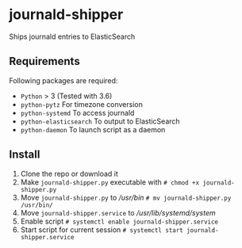 # journald-shipper
Ships journald entries to ElasticSearch

## Requirements
Following packages are required:

* `Python` > 3 (Tested with 3.6)
* `python-pytz` For timezone conversion
* `python-systemd` To access journald
* `python-elasticsearch` To output to ElasticSearch
* `python-daemon` To launch script as a daemon

## Install

1. Clone the repo or download it
2. Make `journald-shipper.py` executable with `# chmod +x journald-shipper.py`
3. Move `journald-shipper.py` to _/usr/bin_ `# mv journald-shipper.py /usr/bin/`
4. Move `journald-shipper.service` to _/usr/lib/systemd/system_
5. Enable script `# systemctl enable journald-shipper.service`
6. Start script for current session `# systemctl start journald-shipper.service`
